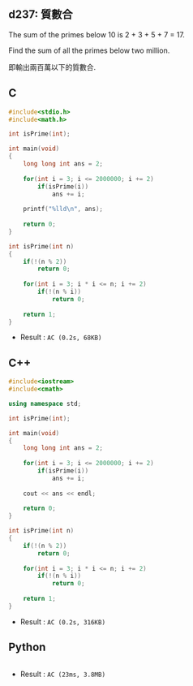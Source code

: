 ## d237: 質數合
The sum of the primes below 10 is 2 + 3 + 5 + 7 = 17.

Find the sum of all the primes below two million.

即輸出兩百萬以下的質數合.

## C
```C
#include<stdio.h>
#include<math.h>

int isPrime(int);

int main(void)
{
	long long int ans = 2;
	
	for(int i = 3; i <= 2000000; i += 2)
		if(isPrime(i))
			ans += i;
	
	printf("%lld\n", ans);
	
	return 0;
}

int isPrime(int n)
{
	if(!(n % 2))
		return 0;
	
	for(int i = 3; i * i <= n; i += 2)
		if(!(n % i))
			return 0;
	
	return 1;
}
```
 * Result : `AC (0.2s, 68KB)`

## C++
```C++
#include<iostream>
#include<cmath>

using namespace std;

int isPrime(int);

int main(void)
{
	long long int ans = 2;
	
	for(int i = 3; i <= 2000000; i += 2)
		if(isPrime(i))
			ans += i;
	
	cout << ans << endl;
	
	return 0;
}

int isPrime(int n)
{
	if(!(n % 2))
		return 0;
	
	for(int i = 3; i * i <= n; i += 2)
		if(!(n % i))
			return 0;
	
	return 1;
}
```
 * Result : `AC (0.2s, 316KB)`

## Python
```python

```
 * Result : `AC (23ms, 3.8MB)`
